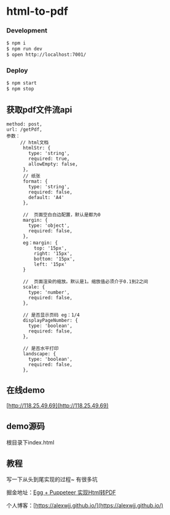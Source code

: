 # html-to-pdf
### Development

```bash
$ npm i
$ npm run dev
$ open http://localhost:7001/
```

### Deploy

```bash
$ npm start
$ npm stop
```
## 获取pdf文件流api

```
method: post,
url: /getPdf,
参数：
     // html文档
      htmlStr: {
        type: 'string',
        required: true,
        allowEmpty: false,
      },
      // 纸张
      format: {
        type: 'string',
        required: false,
        default: 'A4'
      },
      
      //  页面空白白边配置，默认是都为0
      margin: {
        type: 'object',
        required: false,
      },
      eg：margin: {
          top: '15px',
          right: '15px',
          bottom: '15px',
          left: '15px'
      }
      
      //  页面渲染的缩放。默认是1。缩放值必须介于0.1到2之间
      scale: {
        type: 'number',
        required: false,
      },
      
      // 是否显示页码 eg：1/4
      displayPageNumber: {
        type: 'boolean',
        required: false,
      },
      
      // 是否水平打印
      landscape: {
        type: 'boolean',
        required: false,
      },
```

## 在线demo

[http://118.25.49.69](http://118.25.49.69)
## demo源码

根目录下index.html

## 教程

写一下从头到尾实现的过程~  有很多坑

掘金地址：[Egg + Puppeteer 实现Html转PDF](https://juejin.cn/post/6907500437134376974)

个人博客：[https://alexwjj.github.io/](https://alexwjj.github.io/)